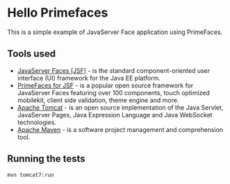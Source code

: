 # Hello Primefaces

This is a simple example of JavaServer Face application using PrimeFaces.

## Tools used

* [JavaServer Faces (JSF)](http://www.javaserverfaces.org/) - is the standard component-oriented user interface (UI) framework for the Java EE platform.
* [PrimeFaces for JSF](https://www.primefaces.org/showcase/) - is a popular open source framework for JavaServer Faces featuring over 100 components, touch optimized mobilekit, client side validation, theme engine and more.
* [Apache Tomcat](https://tomcat.apache.org/) - is an open source implementation of the Java Servlet, JavaServer Pages, Java Expression Language and Java WebSocket technologies.
* [Apache Maven](https://maven.apache.org/) - is a software project management and comprehension tool.

## Running the tests

```
mvn tomcat7:run
```
